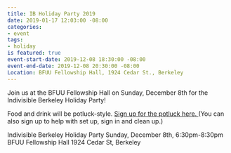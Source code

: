 ```yaml
---
title: IB Holiday Party 2019
date: 2019-01-17 12:03:00 -08:00
categories:
- event
tags:
- holiday
is featured: true
event-start-date: 2019-12-08 18:30:00 -08:00
event-end-date: 2019-12-08 20:30:00 -08:00
Location: BFUU Fellowship Hall, 1924 Cedar St., Berkeley
---
```


Join us at the BFUU Fellowship Hall on Sunday, December 8th for the Indivisible Berkeley Holiday Party!

Food and drink will be potluck-style. [Sign up for the potluck here. ](https://www.signupgenius.com/go/70a084ca9a82aa1fe3-third)(You can also sign up to help with set up, sign in and clean up.)

Indivisible Berkeley Holiday Party
Sunday, December 8th, 6:30pm-8:30pm
BFUU Fellowship Hall
1924 Cedar St, Berkeley